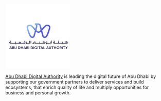 
![Abu Dhabi Digital Authority](image3.png)

[Abu Dhabi Digital Authority](https://www.adda.gov.ae) is leading the digital future of Abu Dhabi by supporting our government partners to deliver services and build ecosystems, that enrich quality of life and multiply opportunities for business and personal growth.


